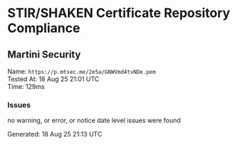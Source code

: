 # STIR/SHAKEN Certificate Repository Compliance

## Martini Security

Name: `https://p.mtsec.me/2e5a/GNWVmd4tvNDe.pem`\
Tested At: 18 Aug 25 21:01 UTC\
Time: 129ms

### Issues

no warning, or error, or notice date level issues were found

Generated: 18 Aug 25 21:13 UTC
